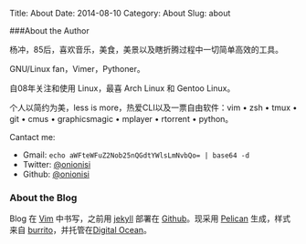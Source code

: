 Title: About
Date: 2014-08-10
Category: About
Slug: about

###About the Author

杨冲，85后，喜欢音乐，美食，美景以及瞎折腾过程中一切简单高效的工具。

GNU/Linux fan，Vimer，Pythoner。

自08年关注和使用 Linux，最喜 Arch Linux 和 Gentoo Linux。

个人以简约为美，less is more，热爱CLI以及一票自由软件：vim • zsh • tmux • git • cmus • graphicsmagic • mplayer • rtorrent • python。

Cantact me:

* Gmail: `echo aWFteWFuZ2Nob25nQGdtYWlsLmNvbQo= | base64 -d`
* Twitter: [@onionisi](https://twitter.com/onionisi)
* Github: [@onionisi](https://github.com/onionisi)


### About the Blog

Blog 在 [Vim](http://vim.org) 中书写，之前用 [jekyll](http://jekyllrb.com) 部署在 [Github](https://github.com/onionisi/onionisi.github.com)。现采用 [Pelican](http://blog.getpelican.com) 生成，样式来自 [burrito](http://burrito.sh)，并托管在[Digital Ocean](https://www.digitalocean.com/?refcode=4c35bee6258e)。